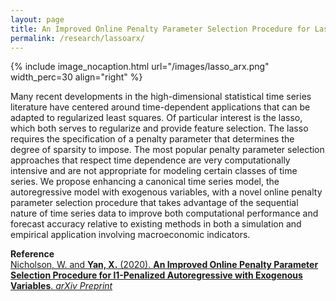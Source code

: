```yaml
---
layout: page
title: An Improved Online Penalty Parameter Selection Procedure for Lasso AR-X
permalink: /research/lassoarx/
---
```


{% include image_nocaption.html url="/images/lasso_arx.png" width_perc=30 align="right" %}

Many recent developments in the high-dimensional statistical time series literature have centered around time-dependent applications that can be adapted to regularized least squares. Of particular interest is the lasso, which both serves to regularize and provide feature selection. The lasso requires the specification of a penalty parameter that determines the degree of sparsity to impose. The most popular penalty parameter selection approaches that respect time dependence are very computationally intensive and are not appropriate for modeling certain classes of time series. We propose enhancing a canonical time series model, the autoregressive model with exogenous variables, with a novel online penalty parameter selection procedure that takes advantage of the sequential nature of time series data to improve both computational performance and forecast accuracy relative to existing methods in both a simulation and empirical application involving macroeconomic indicators.

**Reference**<br/>
[Nicholson, W. and **Yan, X.** (2020). **An Improved Online Penalty Parameter Selection Procedure for l1-Penalized Autoregressive with Exogenous Variables**. *arXiv Preprint*](http://arxiv.org/abs/2010.07594)